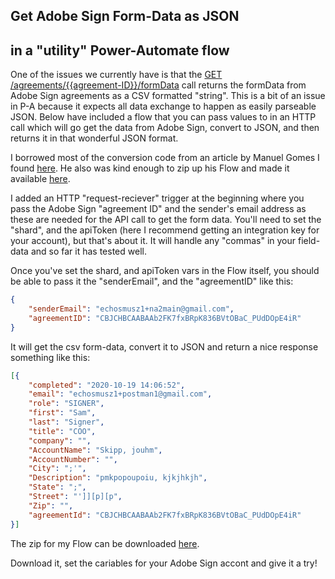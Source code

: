 ## Get Adobe Sign Form-Data as JSON 

## in a "utility" Power-Automate flow

One of the issues we currently have is that the [GET /agreements/{{agreement-ID}}/formData](https://secure.na1.echosign.com/public/docs/restapi/v6#!/agreements/getFormData) call returns the formData from Adobe Sign agreements as a CSV formatted "string".  This is a bit of an issue in P-A because it expects all data exchange to happen as easily parseable JSON.  Below have included a flow that you can pass values to in an HTTP call which will go get the data from Adobe Sign, convert to JSON, and then returns it in that wonderful JSON format.

 I borrowed most of the conversion code from an article by Manuel Gomes I found [here](https://manueltgomes.com/microsoft/powerautomate/how-to-parse-csv-file/). He also was kind enough to zip up his Flow and made it available [here](https://manueltgomes.com/wp-content/uploads/2020/08/ParseCSVfromOneDrive_20200803163228.zip). 

I added an HTTP "request-reciever" trigger at the beginning where you pass the Adobe Sign "agreement ID" and the sender's email address as these are needed for the API call to get the form data.  You'll need to set the "shard", and the apiToken (here I recommend getting an integration key for your account), but that's about it.  It will handle any "commas" in your field-data and so far it has tested well. 

Once you've set the shard, and apiToken vars in the Flow itself, you should be able to pass it the "senderEmail", and the "agreementID" like this:

```json
{
    "senderEmail": "echosmusz1+na2main@gmail.com",
    "agreementID": "CBJCHBCAABAAb2FK7fxBRpK836BVtOBaC_PUdDOpE4iR"
}
```

It will get the csv form-data, convert it to JSON and return a nice response something like this:

```json
[{
	"completed": "2020-10-19 14:06:52",
	"email": "echosmusz1+postman1@gmail.com",
	"role": "SIGNER",
	"first": "Sam",
	"last": "Signer",
	"title": "COO",
	"company": "",
	"AccountName": "Skipp, jouhm",
	"AccountNumber": "",
	"City": ";'",
	"Description": "pmkpopoupoiu, kjkjhkjh",
	"State": ";",
	"Street": "']][p][p",
	"Zip": "",
	"agreementId": "CBJCHBCAABAAb2FK7fxBRpK836BVtOBaC_PUdDOpE4iR"
}]
```

The zip for my Flow can be downloaded [here](https://github.com/asmusz-adobe/formData-csv-to-JSON-PowerAutomate/raw/main/GetAdobeSignagreementformdataasJSON_20201020010137.zip).

Download it, set the cariables for your Adobe Sign accont and give it a try!
